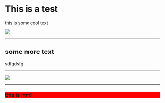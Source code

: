 

# This is a test
this is some cool text

![](casey-horner-487085-unsplash.jpg)

---

## some more text
sdfgdsfg

---

![](wil-stewart-18242-unsplash.jpg)

---

<h3 style="background-color:#f00">this is html</h3>



